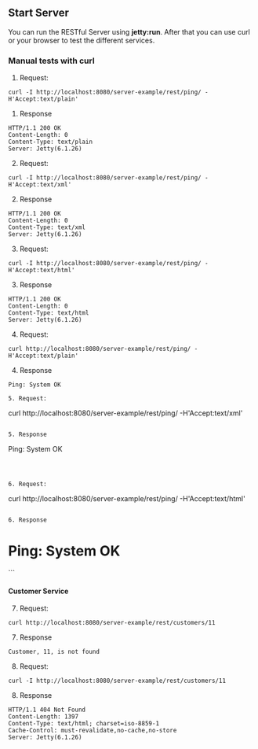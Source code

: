 <h2>Start Server</h2>

You can run the RESTful Server using <b>jetty:run</b>. After that you can use curl or your browser to test the different services.

<h3>Manual tests with curl</h3>

1. Request:
```
curl -I http://localhost:8080/server-example/rest/ping/ -H'Accept:text/plain' 
```

1. Response
```
HTTP/1.1 200 OK
Content-Length: 0
Content-Type: text/plain
Server: Jetty(6.1.26)
```

2. Request:
```
curl -I http://localhost:8080/server-example/rest/ping/ -H'Accept:text/xml' 
```

2. Response
```
HTTP/1.1 200 OK
Content-Length: 0
Content-Type: text/xml
Server: Jetty(6.1.26)
```


3. Request:
```
curl -I http://localhost:8080/server-example/rest/ping/ -H'Accept:text/html' 
```

3. Response
```
HTTP/1.1 200 OK
Content-Length: 0
Content-Type: text/html
Server: Jetty(6.1.26)
```



4. Request:
```
curl http://localhost:8080/server-example/rest/ping/ -H'Accept:text/plain' 
```

4. Response
```
Ping: System OK

5. Request:
```
curl http://localhost:8080/server-example/rest/ping/ -H'Accept:text/xml' 
```

5. Response
```
<?xml version="1.0"?><ping>Ping: System OK</ping>
```



6. Request:
```
curl http://localhost:8080/server-example/rest/ping/ -H'Accept:text/html' 
```

6. Response
```
<html><title>Ping: System OK</title><body><h1>Ping: System OK</h1></body></html> 
```

<h4>Customer Service</h4>

7. Request:
```
curl http://localhost:8080/server-example/rest/customers/11
```

7. Response
```
Customer, 11, is not found
```

8. Request:
```
curl -I http://localhost:8080/server-example/rest/customers/11
```

8. Response
```
HTTP/1.1 404 Not Found
Content-Length: 1397
Content-Type: text/html; charset=iso-8859-1
Cache-Control: must-revalidate,no-cache,no-store
Server: Jetty(6.1.26)
```


